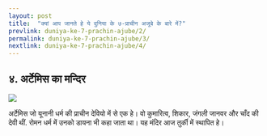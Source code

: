 ```yaml
---
layout: post
title:  "क्यां आप जानते हे ये दुनिया के ७-प्राचीन अजूबे के बारे में?"
prevlink: duniya-ke-7-prachin-ajube/2/
permalink: duniya-ke-7-prachin-ajube/3/
nextlink: duniya-ke-7-prachin-ajube/4/
---
```


## ४. अर्टेमिस का मन्दिर ## 

<img src="https://4.bp.blogspot.com/-GgM9yroQ43w/WP856pTgKTI/AAAAAAAAAAU/0lmMNjHp1j4Q-UO4x7XJoTtu1NEYQKkiACLcB/s1600/Ephesus_Temple_of_Artemis_IV_reconstruction_front.jpg"><br/>

अर्टेमिस जो यूनानी धर्म की प्राचीन देवियो में से एक हे। वो कुमारित्व, शिकार, जंगली जानवर और चाँद की देवी थीं. रोमन धर्म में उनको डायना भी कहा जाता था। यह मंदिर आज तुर्की में स्थापित हे।
